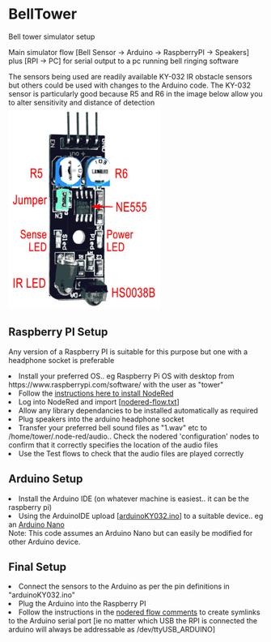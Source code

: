 # BellTower
Bell tower simulator setup

Main simulator flow  [Bell Sensor -> Arduino -> RaspberryPI -> Speakers]
<br>
plus [RPI -> PC] for serial output to a pc running bell ringing software

The sensors being used are readily available KY-032 IR obstacle sensors but others could be used with changes to the Arduino code.  The KY-032 sensor is particularly good because R5 and R6 in the image below allow you to alter sensitivity and distance of detection<br>
<img src="KY-032.png"  alt="KY-032" width="300" height="400">

<h2>Raspberry PI Setup</h2>
<p>Any version of a Raspberry PI is suitable for this purpose but one with a headphone socket is preferable
<list>
  <li>Install your preferred OS.. eg Raspberry Pi OS with desktop from https://www.raspberrypi.com/software/ with the user as "tower"
  <li>Follow the <a href="https://nodered.org/docs/getting-started/raspberrypi">instructions here to install NodeRed</a>
  <li>Log into NodeRed and import [<a href="nodered-flow.txt">nodered-flow.txt</a>]
  <li>Allow any library dependancies to be installed automatically as required
  <li>Plug speakers into the arduino headphone socket
  <li>Transfer your preferred bell sound files as "1.wav" etc to  /home/tower/.node-red/audio.. Check the nodered 'configuration' nodes to confirm that it correctly specifies the location of the audio files 
  <li>Use the Test flows to check that the audio files are played correctly
</list>
  
<h2>Arduino Setup</h2>
<list>
  <li>Install the Arduino IDE (on whatever machine is easiest.. it can be the raspberry pi)
  <li>Using the ArduinoIDE upload [<a href="arduinoKY032.ino">arduinoKY032.ino</a>] to a suitable device.. eg an <a href="https://www.teachmemicro.com/wp-content/uploads/2019/06/Arduino-Nano-pinout.jpg">Arduino Nano</a><br>
</list>
Note: This code assumes an Arduino Nano but can easily be modified for other Arduino device.

<h2>Final Setup</h2>
<list>
  <li>Connect the sensors to the Arduino as per the pin definitions in "arduinoKY032.ino"
  <li>Plug the Arduino into the Raspberry PI
  <li>Follow the instructions in the <a href="https://www.freva.com/assign-fixed-usb-port-names-to-your-raspberry-pi/">nodered flow comments</a> to create symlinks to the Arduino serial port [ie no matter which USB the RPI is connected the arduino will always be addressable as /dev/ttyUSB_ARDUINO]
</list>

